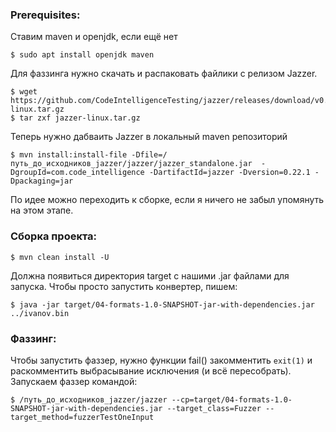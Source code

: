 ### Prerequisites:
Ставим maven и openjdk, если ещё нет
```
$ sudo apt install openjdk maven 
```
Для фаззинга нужно скачать и распаковать файлики с релизом Jazzer.
```
$ wget https://github.com/CodeIntelligenceTesting/jazzer/releases/download/v0.22.1/jazzer-linux.tar.gz
$ tar zxf jazzer-linux.tar.gz
```
Теперь нужно дабваить Jazzer в локальный maven репозиторий
```
$ mvn install:install-file -Dfile=/путь_до_исходников_jazzer/jazzer/jazzer_standalone.jar  -DgroupId=com.code_intelligence -DartifactId=jazzer -Dversion=0.22.1 -Dpackaging=jar
```

По идее можно переходить к сборке, если я ничего не забыл упомянуть на этом этапе.

### Сборка проекта:
```
$ mvn clean install -U
```
Должна появиться директория target с нашими .jar файлами для запуска.
Чтобы просто запустить конвертер, пишем:

```
$ java -jar target/04-formats-1.0-SNAPSHOT-jar-with-dependencies.jar ../ivanov.bin
```

### Фаззинг:

Чтобы запустить фаззер, нужно функции fail() закомментить ```exit(1)``` и раскомментить выбрасывание исключения (и всё пересобрать).
Запускаем фаззер командой:
```
$ /путь_до_исходников_jazzer/jazzer --cp=target/04-formats-1.0-SNAPSHOT-jar-with-dependencies.jar --target_class=Fuzzer --target_method=fuzzerTestOneInput
```